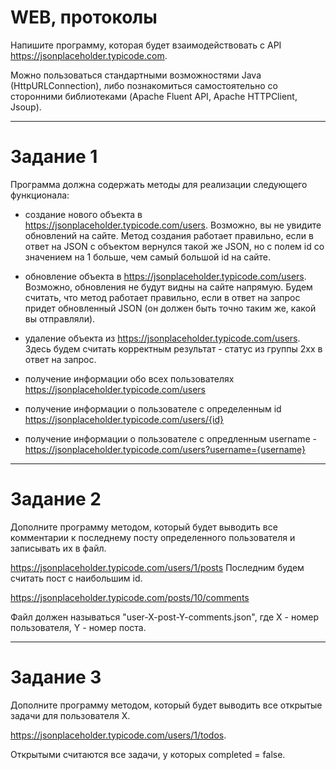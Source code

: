 # WEB, протоколы

Напишите программу, которая будет взаимодействовать с API https://jsonplaceholder.typicode.com.

Можно пользоваться стандартными возможностями Java (HttpURLConnection), либо познакомиться самостоятельно со сторонними библиотеками (Apache Fluent API, Apache HTTPClient, Jsoup).

----------

# Задание 1

Программа должна содержать методы для реализации следующего функционала:

* создание нового объекта в https://jsonplaceholder.typicode.com/users. Возможно, вы не увидите обновлений на сайте. Метод создания работает правильно, если в ответ на JSON с объектом вернулся такой же JSON, но с полем id со значением на 1 больше, чем самый большой id на сайте.

* обновление объекта в https://jsonplaceholder.typicode.com/users. Возможно, обновления не будут видны на сайте напрямую. Будем считать, что метод работает правильно, если в ответ на запрос придет обновленный JSON (он должен быть точно таким же, какой вы отправляли).

* удаление объекта из https://jsonplaceholder.typicode.com/users. Здесь будем считать корректным результат - статус из группы 2хх в ответ на запрос.

* получение информации обо всех пользователях https://jsonplaceholder.typicode.com/users

* получение информации о пользователе с определенным id https://jsonplaceholder.typicode.com/users/{id}

* получение информации о пользователе с опредленным username - https://jsonplaceholder.typicode.com/users?username={username}

----------

# Задание 2

Дополните программу методом, который будет выводить все комментарии к последнему посту определенного пользователя и записывать их в файл.

https://jsonplaceholder.typicode.com/users/1/posts Последним будем считать пост с наибольшим id.

https://jsonplaceholder.typicode.com/posts/10/comments

Файл должен называться "user-X-post-Y-comments.json", где Х - номер пользователя, Y - номер поста.

----------

# Задание 3

Дополните программу методом, который будет выводить все открытые задачи для пользователя Х.

https://jsonplaceholder.typicode.com/users/1/todos.

Открытыми считаются все задачи, у которых completed = false.